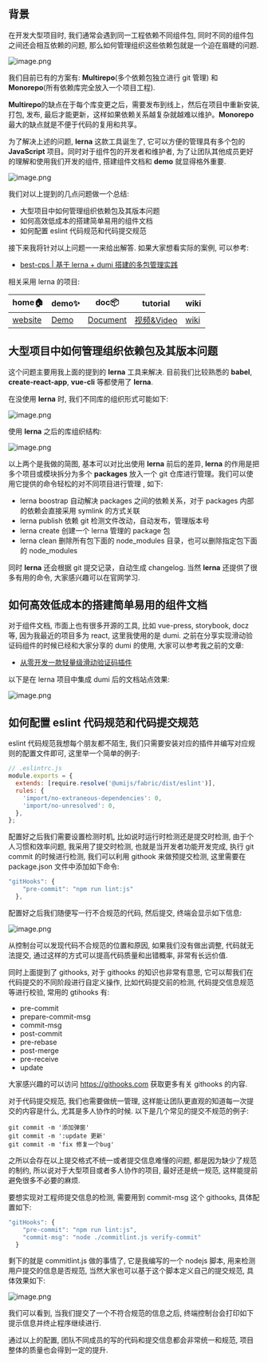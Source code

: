 ## 背景

在开发大型项目时, 我们通常会遇到同一工程依赖不同组件包, 同时不同的组件包之间还会相互依赖的问题, 那么如何管理组织这些依赖包就是一个迫在眉睫的问题.

![image.png](http://cdn.dooring.cn/dr/1633425666915.png)

我们目前已有的方案有: **Multirepo**(多个依赖包独立进行 git 管理) 和 **Monorepo**(所有依赖库完全放入一个项目工程).

**Multirepo**的缺点在于每个库变更之后，需要发布到线上，然后在项目中重新安装, 打包, 发布, 最后才能更新，这样如果依赖关系越复杂就越难以维护。**Monorepo**最大的缺点就是不便于代码的复用和共享。

为了解决上述的问题, **lerna** 这款工具诞生了, 它可以方便的管理具有多个包的 **JavaScript** 项目。同时对于组件包的开发者和维护者, 为了让团队其他成员更好的理解和使用我们开发的组件, 搭建组件文档和 **demo** 就显得格外重要.

![image.png](http://cdn.dooring.cn/dr/1633426696834.png)

我们对以上提到的几点问题做一个总结:

- 大型项目中如何管理组织依赖包及其版本问题
- 如何高效低成本的搭建简单易用的组件文档
- 如何配置 eslint 代码规范和代码提交规范

接下来我将针对以上问题一一来给出解答. 如果大家想看实际的案例, 可以参考:

- [best-cps | 基于 lerna + dumi 搭建的多包管理实践](https://github.com/MrXujiang/best-cps)

相关采用 lerna 的项目:

| home🏠 | demo✨ | doc📦 | tutorial | wiki |
| --- | --- | --- | --- | --- |
| [website](http://h5.dooring.cn) | [Demo](http://h5.dooring.cn/h5_plus) | [Document](http://h5.dooring.cn/doc) | [视频&Video](https://www.zhihu.com/zvideo/1406394315950653440) | [wiki](https://github.com/MrXujiang/h5-Dooring/wiki) |

## 大型项目中如何管理组织依赖包及其版本问题

这个问题主要用我上面的提到的 **lerna** 工具来解决. 目前我们比较熟悉的 **babel**, **create-react-app**, **vue-cli** 等都使用了 **lerna**.

在没使用 **lerna** 时, 我们不同库的组织形式可能如下:

![image.png](http://cdn.dooring.cn/dr/1633429548344.png)

使用 **lerna** 之后的库组织结构:

![image.png](http://cdn.dooring.cn/dr/1633429780559.png)

以上两个是我做的简图, 基本可以对比出使用 **lerna** 前后的差异, **lerna** 的作用是把多个项目或模块拆分为多个 **packages** 放入一个 git 仓库进行管理。我们可以使用它提供的命令轻松的对不同项目进行管理 , 如下:

- lerna boostrap 自动解决 packages 之间的依赖关系，对于 packages 内部的依赖会直接采用 symlink 的方式关联
- lerna publish 依赖 git 检测文件改动，自动发布，管理版本号
- lerna create 创建一个 lerna 管理的 package 包
- lerna clean 删除所有包下面的 node_modules 目录，也可以删除指定包下面的 node_modules

同时 **lerna** 还会根据 git 提交记录，自动生成 changelog. 当然 **lerna** 还提供了很多有用的命令, 大家感兴趣可以在官网学习.

## 如何高效低成本的搭建简单易用的组件文档

对于组件文档, 市面上也有很多开源的工具, 比如 vue-press, storybook, docz 等, 因为我最近的项目多为 react, 这里我使用的是 dumi. 之前在分享实现滑动验证码组件的时候已经和大家分享的 dumi 的使用, 大家可以参考我之前的文章:

- [从零开发一款轻量级滑动验证码插件](https://juejin.cn/post/7007615666609979400)

以下是在 lerna 项目中集成 dumi 后的文档站点效果:

![image.png](http://cdn.dooring.cn/dr/1633431582693.png)

## 如何配置 eslint 代码规范和代码提交规范

eslint 代码规范我想每个朋友都不陌生, 我们只需要安装对应的插件并编写对应规则的配置文件即可, 这里举一个简单的例子:

```js
// .eslintrc.js
module.exports = {
  extends: [require.resolve('@umijs/fabric/dist/eslint')],
  rules: {
    'import/no-extraneous-dependencies': 0,
    'import/no-unresolved': 0,
  },
};
```

配置好之后我们需要设置检测时机, 比如说时运行时检测还是提交时检测, 由于个人习惯和效率问题, 我采用了提交时检测, 也就是当开发者功能开发完成, 执行 git commit 的时候进行检测, 我们可以利用 githook 来做预提交检测, 这里需要在 package.json 文件中添加如下命令:

```js
"gitHooks": {
    "pre-commit": "npm run lint:js"
  },
```

配置好之后我们随便写一行不合规范的代码, 然后提交, 终端会显示如下信息:

![image.png](http://cdn.dooring.cn/dr/1633432745182.png)

从控制台可以发现代码不合规范的位置和原因, 如果我们没有做出调整, 代码就无法提交, 通过这样的方式可以提高代码质量和出错概率, 非常有长远价值.

同时上面提到了 githooks, 对于 githooks 的知识也非常有意思, 它可以帮我们在代码提交的不同阶段进行自定义操作, 比如代码提交前的检测, 代码提交信息规范等进行校验, 常用的 gtihooks 有:

- pre-commit
- prepare-commit-msg
- commit-msg
- post-commit
- pre-rebase
- post-merge
- pre-receive
- update

大家感兴趣的可以访问 https://githooks.com 获取更多有关 githooks 的内容.

对于代码提交规范, 我们也需要做统一管理, 这样能让团队更直观的知道每一次提交的内容是什么, 尤其是多人协作的时候. 以下是几个常见的提交不规范的例子:

```
git commit -m '添加弹窗'
git commit -m ':update 更新'
git commit -m 'fix 修复一个bug'
```

之所以会存在以上提交格式不统一或者提交信息难懂的问题, 都是因为缺少了规范的制约, 所以说对于大型项目或者多人协作的项目, 最好还是统一规范, 这样能提前避免很多不必要的麻烦.

要想实现对工程师提交信息的检测, 需要用到 commit-msg 这个 githooks, 具体配置如下:

```js
"gitHooks": {
    "pre-commit": "npm run lint:js",
    "commit-msg": "node ./commitlint.js verify-commit"
  }
```

剩下的就是 commitlint.js 做的事情了, 它是我编写的一个 nodejs 脚本, 用来检测用户提交的信息是否规范, 当然大家也可以基于这个脚本定义自己的提交规范, 具体效果如下:

![image.png](http://cdn.dooring.cn/dr/1633434527477.png)

我们可以看到, 当我们提交了一个不符合规范的信息之后, 终端控制台会打印如下提示信息并终止程序继续进行.

通过以上的配置, 团队不同成员的写的代码和提交信息都会非常统一和规范, 项目整体的质量也会得到一定的提升.
